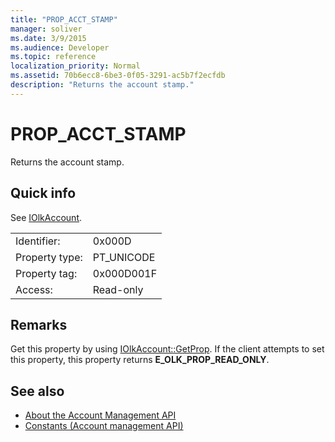 ```yaml
---
title: "PROP_ACCT_STAMP"
manager: soliver
ms.date: 3/9/2015
ms.audience: Developer
ms.topic: reference
localization_priority: Normal
ms.assetid: 70b6ecc8-6be3-0f05-3291-ac5b7f2ecfdb
description: "Returns the account stamp."
---
```


# PROP_ACCT_STAMP

Returns the account stamp.
  
## Quick info

See [IOlkAccount](iolkaccount.md).
  
|||
|:-----|:-----|
|Identifier:  <br/> |0x000D  <br/> |
|Property type:  <br/> |PT_UNICODE  <br/> |
|Property tag:  <br/> |0x000D001F  <br/> |
|Access:  <br/> |Read-only  <br/> |
   
## Remarks

Get this property by using [IOlkAccount::GetProp](iolkaccount-getprop.md). If the client attempts to set this property, this property returns **E_OLK_PROP_READ_ONLY**. 
  
## See also

- [About the Account Management API](about-the-account-management-api.md)  
- [Constants (Account management API)](constants-account-management-api.md)

